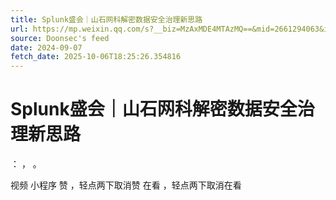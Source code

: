 ```yaml
---
title: Splunk盛会｜山石网科解密数据安全治理新思路
url: https://mp.weixin.qq.com/s?__biz=MzAxMDE4MTAzMQ==&mid=2661294063&idx=1&sn=9fe2874963851b04569dab5701916812
source: Doonsec's feed
date: 2024-09-07
fetch_date: 2025-10-06T18:25:26.354816
---
```


# Splunk盛会｜山石网科解密数据安全治理新思路

：
，
。

视频
小程序
赞
，轻点两下取消赞
在看
，轻点两下取消在看